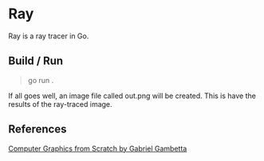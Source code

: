 # Ray

Ray is a ray tracer in Go.

## Build / Run
> go run .

If all goes well, an image file called out.png will be created. This is have the results of the ray-traced image.

## References

[Computer Graphics from Scratch by Gabriel Gambetta](https://gabrielgambetta.com/computer-graphics-from-scratch/)